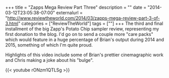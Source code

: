 +++
title = "Zapps Mega Review Part Three"
description = ""
date = "2014-03-12T23:05:38-07:00"
externalurl = "http://www.reviewtheworld.com/2014/03/zapps-mega-review-part-3-of-3.html"
categories = ["ReviewTheWorld"]
tags = [""]
+++
The third and final installment of the big Zapp's Potato Chip sampler review, representing my first donation to the blog. I'd go on to send a couple more "care packs" which would feature in a huge percentage of  Brian's output during 2014 and 2015, something of which I'm quite proud.

Highlights of this video include some of Brian's prettier cinemagraphic work and Chris making a joke about his "bulge".

{{< youtube rONzm1QTLSg >}}